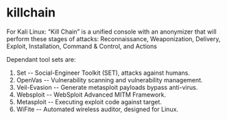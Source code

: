# killchain
For Kali Linux:
“Kill Chain” is a unified console with an anonymizer that will perform these stages of attacks:
Reconnaissance,
Weaponization,
Delivery,
Exploit,
Installation,
Command & Control, and 
Actions

Dependant tool sets are:

1)  Set -- Social-Engineer Toolkit (SET), attacks against humans.
2)  OpenVas --  Vulnerability scanning and vulnerability management.
3)  Veil-Evasion -- Generate metasploit payloads bypass anti-virus.
4)  Websploit -- WebSploit Advanced MITM Framework.
5)  Metasploit -- Executing exploit code against target.
6)  WiFite -- Automated wireless auditor, designed for Linux.
